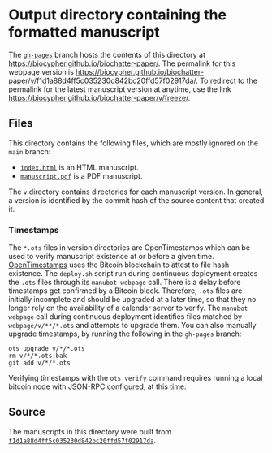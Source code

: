 # Output directory containing the formatted manuscript

The [`gh-pages`](https://github.com/biocypher/biochatter-paper/tree/gh-pages) branch hosts the contents of this directory at <https://biocypher.github.io/biochatter-paper/>.
The permalink for this webpage version is <https://biocypher.github.io/biochatter-paper/v/f1d1a88d4ff5c035230d842bc20ffd57f02917da/>.
To redirect to the permalink for the latest manuscript version at anytime, use the link <https://biocypher.github.io/biochatter-paper/v/freeze/>.

## Files

This directory contains the following files, which are mostly ignored on the `main` branch:

+ [`index.html`](index.html) is an HTML manuscript.
+ [`manuscript.pdf`](manuscript.pdf) is a PDF manuscript.

The `v` directory contains directories for each manuscript version.
In general, a version is identified by the commit hash of the source content that created it.

### Timestamps

The `*.ots` files in version directories are OpenTimestamps which can be used to verify manuscript existence at or before a given time.
[OpenTimestamps](https://opentimestamps.org/) uses the Bitcoin blockchain to attest to file hash existence.
The `deploy.sh` script run during continuous deployment creates the `.ots` files through its `manubot webpage` call.
There is a delay before timestamps get confirmed by a Bitcoin block.
Therefore, `.ots` files are initially incomplete and should be upgraded at a later time, so that they no longer rely on the availability of a calendar server to verify.
The `manubot webpage` call during continuous deployment identifies files matched by `webpage/v/**/*.ots` and attempts to upgrade them.
You can also manually upgrade timestamps, by running the following in the `gh-pages` branch:

```shell
ots upgrade v/*/*.ots
rm v/*/*.ots.bak
git add v/*/*.ots
```

Verifying timestamps with the `ots verify` command requires running a local bitcoin node with JSON-RPC configured, at this time.

## Source

The manuscripts in this directory were built from
[`f1d1a88d4ff5c035230d842bc20ffd57f02917da`](https://github.com/biocypher/biochatter-paper/commit/f1d1a88d4ff5c035230d842bc20ffd57f02917da).
